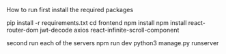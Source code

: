How to run
first install the required packages

pip install -r requirements.txt
cd frontend
npm install
npm install react-router-dom jwt-decode axios react-infinite-scroll-component

second run each of the servers
npm run dev
python3 manage.py runserver
